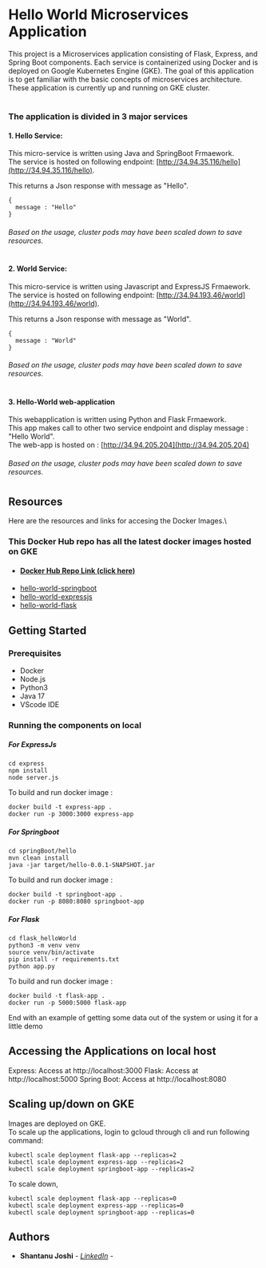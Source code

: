 # Hello World Microservices Application

This project is a Microservices application consisting of Flask, Express, and Spring Boot components. Each service is containerized using Docker and is deployed on Google Kubernetes Engine (GKE).
The goal of this application is to get familiar with the basic concepts of microservices architecture.\
These application is currently up and running on GKE cluster. 

#


### The application is divided in 3 major services

#### 1. Hello Service: 

This micro-service is written using Java and SpringBoot Frmaework.\
The service is hosted on following endpoint: [http://34.94.35.116/hello](http://34.94.35.116/hello).

This returns a Json response with message as "Hello".

    {
      message : "Hello"
    }
###### Based on the usage, cluster pods may have been scaled down to save resources.    

#

#### 2. World Service:

This micro-service is written using Javascript and ExpressJS Frmaework. \
The service is hosted on following endpoint: [http://34.94.193.46/world](http://34.94.193.46/world).

This returns a Json response with message as "World".

    {
      message : "World"
    }
###### Based on the usage, cluster pods may have been scaled down to save resources.

#

#### 3. Hello-World web-application
This webapplication is written using Python and Flask Frmaework.\
This app makes call to other two service endpoint and display message : "Hello World". \
The web-app is hosted on : [http://34.94.205.204‎](http://34.94.205.204‎)

###### Based on the usage, cluster pods may have been scaled down to save resources.



#
## Resources

Here are the resources and links for accesing the Docker Images.\ 
### This Docker Hub repo has all the latest docker images hosted on GKE
  - #### [Docker Hub Repo Link (click here)](https://hub.docker.com/u/shan25) 
  - [hello-world-springboot](https://hub.docker.com/r/shan25/hello-world-springboot)
  - [hello-world-expressjs](https://hub.docker.com/r/shan25/hello-world-expressjs)
  - [hello-world-flask](https://hub.docker.com/r/shan25/hello-world-flask)


## Getting Started


### Prerequisites 
- Docker
- Node.js
- Python3
- Java 17
- VScode IDE

### Running the components on local

##### For ExpressJs 

    cd express
    npm install
    node server.js

To build and run docker image :
    
    docker build -t express-app .
    docker run -p 3000:3000 express-app


##### For Springboot 

    cd springBoot/hello
    mvn clean install
    java -jar target/hello-0.0.1-SNAPSHOT.jar

To build and run docker image :
    
    docker build -t springboot-app .
    docker run -p 8080:8080 springboot-app

##### For Flask 

    cd flask_helloWorld
    python3 -m venv venv
    source venv/bin/activate
    pip install -r requirements.txt
    python app.py

To build and run docker image :
    
    docker build -t flask-app .
    docker run -p 5000:5000 flask-app


End with an example of getting some data out of the system or using it
for a little demo

## Accessing the Applications on local host

Express: Access at http://localhost:3000
Flask: Access at http://localhost:5000
Spring Boot: Access at http://localhost:8080

## Scaling up/down on GKE

Images are deployed on GKE.\
To scale up the applications, login to gcloud through cli and run following command:

    kubectl scale deployment flask-app --replicas=2
    kubectl scale deployment express-app --replicas=2
    kubectl scale deployment springboot-app --replicas=2

To scale down, 

    kubectl scale deployment flask-app --replicas=0
    kubectl scale deployment express-app --replicas=0
    kubectl scale deployment springboot-app --replicas=0


## Authors

  - **Shantanu Joshi** - *[LinkedIn](https://www.linkedin.com/in/shantanujoshi25/)* -

